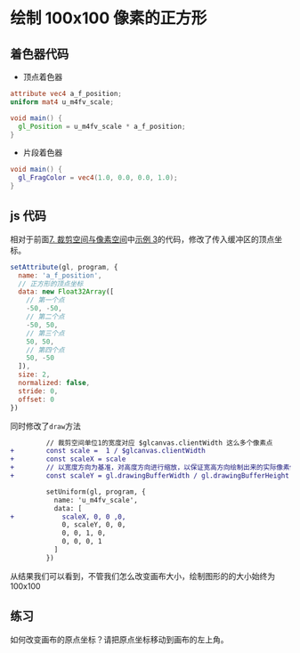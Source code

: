# 绘制 100x100 像素的正方形

## 着色器代码

- 顶点着色器

```glsl
attribute vec4 a_f_position;
uniform mat4 u_m4fv_scale;

void main() {
  gl_Position = u_m4fv_scale * a_f_position;
}
```

- 片段着色器

```glsl
void main() {
  gl_FragColor = vec4(1.0, 0.0, 0.0, 1.0);
}
```

## js 代码

相对于前面[7. 裁剪空间与像素空间](../7.%20%E8%A3%81%E5%89%AA%E7%A9%BA%E9%97%B4%E4%B8%8E%E5%83%8F%E7%B4%A0%E7%A9%BA%E9%97%B4/)中[示例 3](../7.%20%E8%A3%81%E5%89%AA%E7%A9%BA%E9%97%B4%E4%B8%8E%E5%83%8F%E7%B4%A0%E7%A9%BA%E9%97%B4/demo3/)的代码，修改了传入缓冲区的顶点坐标。

```js
setAttribute(gl, program, {
  name: 'a_f_position',
  // 正方形的顶点坐标
  data: new Float32Array([
    // 第一个点
    -50, -50,
    // 第二个点
    -50, 50,
    // 第三个点
    50, 50,
    // 第四个点
    50, -50
  ]),
  size: 2,
  normalized: false,
  stride: 0,
  offset: 0
})
```

同时修改了`draw`方法

```diff
         // 裁剪空间单位1的宽度对应 $glcanvas.clientWidth 这么多个像素点
+        const scale =  1 / $glcanvas.clientWidth
+        const scaleX = scale
+        // 以宽度方向为基准，对高度方向进行缩放，以保证宽高方向绘制出来的实际像素值相同
+        const scaleY = gl.drawingBufferWidth / gl.drawingBufferHeight * scaleX

         setUniform(gl, program, {
           name: 'u_m4fv_scale',
           data: [
+            scaleX, 0, 0 ,0,
             0, scaleY, 0, 0,
             0, 0, 1, 0,
             0, 0, 0, 1
           ]
         })
```

从结果我们可以看到，不管我们怎么改变画布大小，绘制图形的的大小始终为 100x100

## 练习

如何改变画布的原点坐标？请把原点坐标移动到画布的左上角。
